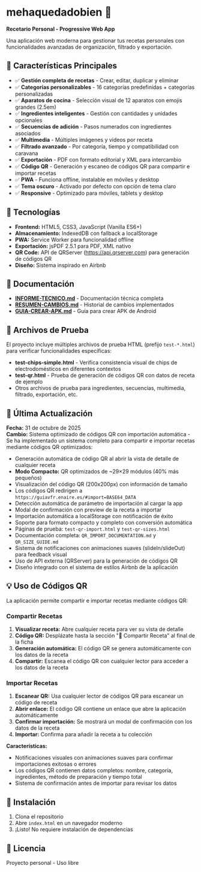 # mehaquedadobien 🍳

**Recetario Personal - Progressive Web App**

Una aplicación web moderna para gestionar tus recetas personales con funcionalidades avanzadas de organización, filtrado y exportación.

## 🚀 Características Principales

- ✅ **Gestión completa de recetas** - Crear, editar, duplicar y eliminar
- ✅ **Categorías personalizables** - 16 categorías predefinidas + categorías personalizadas
- ✅ **Aparatos de cocina** - Selección visual de 12 aparatos con emojis grandes (2.5em)
- ✅ **Ingredientes inteligentes** - Gestión con cantidades y unidades opcionales
- ✅ **Secuencias de adición** - Pasos numerados con ingredientes asociados
- ✅ **Multimedia** - Múltiples imágenes y videos por receta
- ✅ **Filtrado avanzado** - Por categoría, tiempo y compatibilidad con caravana
- ✅ **Exportación** - PDF con formato editorial y XML para intercambio
- ✅ **Código QR** - Generación y escaneo de códigos QR para compartir e importar recetas
- ✅ **PWA** - Funciona offline, instalable en móviles y desktop
- ✅ **Tema oscuro** - Activado por defecto con opción de tema claro
- ✅ **Responsive** - Optimizado para móviles, tablets y desktop

## 📱 Tecnologías

- **Frontend:** HTML5, CSS3, JavaScript (Vanilla ES6+)
- **Almacenamiento:** IndexedDB con fallback a localStorage
- **PWA:** Service Worker para funcionalidad offline
- **Exportación:** jsPDF 2.5.1 para PDF, XML nativo
- **QR Code:** API de QRServer (https://api.qrserver.com) para generación de códigos QR
- **Diseño:** Sistema inspirado en Airbnb

## 📖 Documentación

- **[INFORME-TECNICO.md](INFORME-TECNICO.md)** - Documentación técnica completa
- **[RESUMEN-CAMBIOS.md](RESUMEN-CAMBIOS.md)** - Historial de cambios implementados
- **[GUIA-CREAR-APK.md](GUIA-CREAR-APK.md)** - Guía para crear APK de Android

## 🧪 Archivos de Prueba

El proyecto incluye múltiples archivos de prueba HTML (prefijo `test-*.html`) para verificar funcionalidades específicas:
- **test-chips-simple.html** - Verifica consistencia visual de chips de electrodomésticos en diferentes contextos
- **test-qr.html** - Prueba de generación de códigos QR con datos de receta de ejemplo
- Otros archivos de prueba para ingredientes, secuencias, multimedia, filtrado, exportación, etc.

## 🎨 Última Actualización

**Fecha:** 31 de octubre de 2025  
**Cambio:** Sistema optimizado de códigos QR con importación automática - Se ha implementado un sistema completo para compartir e importar recetas mediante códigos QR optimizados:
- Generación automática de código QR al abrir la vista de detalle de cualquier receta
- **Modo Compacto:** QR optimizados de ~29×29 módulos (40% más pequeños)
- Visualización del código QR (200x200px) con información de tamaño
- Los códigos QR redirigen a `https://guiavfr.enaire.es/#import=BASE64_DATA`
- Detección automática de parámetro de importación al cargar la app
- Modal de confirmación con preview de la receta a importar
- Importación automática a localStorage con notificación de éxito
- Soporte para formato compacto y completo con conversión automática
- Páginas de prueba: `test-qr-import.html` y `test-qr-sizes.html`
- Documentación completa: `QR_IMPORT_DOCUMENTATION.md` y `QR_SIZE_GUIDE.md`
- Sistema de notificaciones con animaciones suaves (slideIn/slideOut) para feedback visual
- Uso de API externa (QRServer) para la generación de códigos QR
- Diseño integrado con el sistema de estilos Airbnb de la aplicación

## 💡 Uso de Códigos QR

La aplicación permite compartir e importar recetas mediante códigos QR:

### Compartir Recetas

1. **Visualizar receta:** Abre cualquier receta para ver su vista de detalle
2. **Código QR:** Desplázate hasta la sección "📱 Compartir Receta" al final de la ficha
3. **Generación automática:** El código QR se genera automáticamente con los datos de la receta
4. **Compartir:** Escanea el código QR con cualquier lector para acceder a los datos de la receta

### Importar Recetas

1. **Escanear QR:** Usa cualquier lector de códigos QR para escanear un código de receta
2. **Abrir enlace:** El código QR contiene un enlace que abre la aplicación automáticamente
3. **Confirmar importación:** Se mostrará un modal de confirmación con los datos de la receta
4. **Importar:** Confirma para añadir la receta a tu colección

**Características:**
- Notificaciones visuales con animaciones suaves para confirmar importaciones exitosas o errores
- Los códigos QR contienen datos completos: nombre, categoría, ingredientes, método de preparación y tiempo total
- Sistema de confirmación antes de importar para revisar los datos

## 🔧 Instalación

1. Clona el repositorio
2. Abre `index.html` en un navegador moderno
3. ¡Listo! No requiere instalación de dependencias

## 📄 Licencia

Proyecto personal - Uso libre